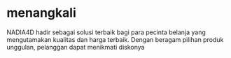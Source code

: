 # menangkali
NADIA4D hadir sebagai solusi terbaik bagi para pecinta belanja yang mengutamakan kualitas dan harga terbaik. Dengan beragam pilihan produk unggulan, pelanggan dapat menikmati diskonya
